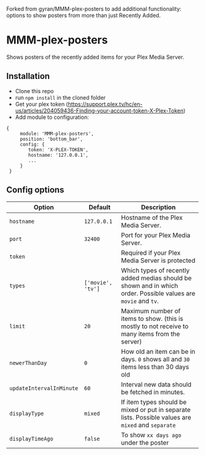 Forked from gyran/MMM-plex-posters to add additional functionality: options to show posters from more than just Recently Added.

# MMM-plex-posters

Shows posters of the recently added items for your Plex Media Server.

## Installation

- Clone this repo
- run `npm install` in the cloned folder
- Get your plex token (https://support.plex.tv/hc/en-us/articles/204059436-Finding-your-account-token-X-Plex-Token)
- Add module to configuration:

```
{
     module: 'MMM-plex-posters',
     position: 'bottom_bar',
     config: {
        token: 'X-PLEX-TOKEN',
        hostname: '127.0.0.1',
        ...
     }
 }
```

## Config options

| **Option**               | **Default**       | **Description**                                                                                                |
| ------------------------ | ----------------- | -------------------------------------------------------------------------------------------------------------- |
| `hostname`               | `127.0.0.1`       | Hostname of the Plex Media Server.                                                                             |
| `port`                   | `32400`           | Port for your Plex Media Server.                                                                               |
| `token`                  |                   | Required if your Plex Media Server is protected                                                                |
| `types`                  | `['movie', 'tv']` | Which types of recently added medias should be shown and in which order. Possible values are `movie` and `tv`. |
| `limit`                  | `20`              | Maximum number of items to show. (this is mostly to not receive to many items from the server)                 |
| `newerThanDay`           | `0`               | How old an item can be in days. `0` shows all and `30` items less than 30 days old                             |
| `updateIntervalInMinute` | `60`              | Interval new data should be fetched in minutes.                                                                |
| `displayType`            | `mixed`           | If item types should be mixed or put in separate lists. Possible values are `mixed` and `separate`             |
| `displayTimeAgo`         | `false`           | To show `xx days ago` under the poster                                                                         |
